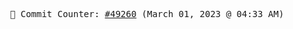 <p align="center">
    <samp>
        📮 Commit Counter: <a href="https://github.com/Javascript-void0/Javascript-void0/commits/main">#49260</a> (March 01, 2023 @ 04:33 AM)
    </samp>
</p>